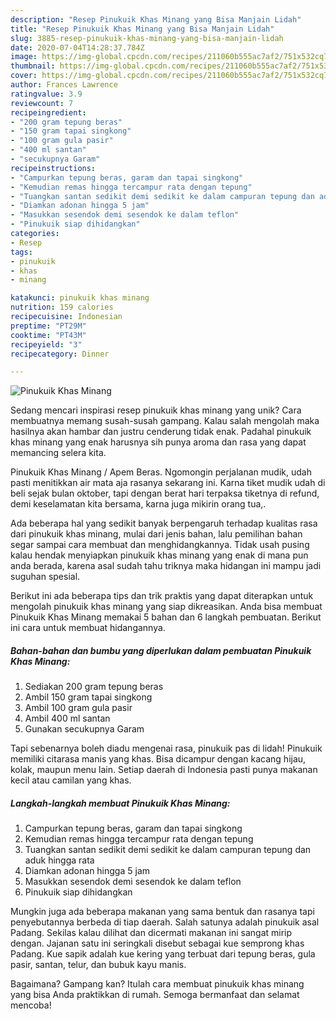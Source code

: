 ```yaml
---
description: "Resep Pinukuik Khas Minang yang Bisa Manjain Lidah"
title: "Resep Pinukuik Khas Minang yang Bisa Manjain Lidah"
slug: 3885-resep-pinukuik-khas-minang-yang-bisa-manjain-lidah
date: 2020-07-04T14:28:37.784Z
image: https://img-global.cpcdn.com/recipes/211060b555ac7af2/751x532cq70/pinukuik-khas-minang-foto-resep-utama.jpg
thumbnail: https://img-global.cpcdn.com/recipes/211060b555ac7af2/751x532cq70/pinukuik-khas-minang-foto-resep-utama.jpg
cover: https://img-global.cpcdn.com/recipes/211060b555ac7af2/751x532cq70/pinukuik-khas-minang-foto-resep-utama.jpg
author: Frances Lawrence
ratingvalue: 3.9
reviewcount: 7
recipeingredient:
- "200 gram tepung beras"
- "150 gram tapai singkong"
- "100 gram gula pasir"
- "400 ml santan"
- "secukupnya Garam"
recipeinstructions:
- "Campurkan tepung beras, garam dan tapai singkong"
- "Kemudian remas hingga tercampur rata dengan tepung"
- "Tuangkan santan sedikit demi sedikit ke dalam campuran tepung dan aduk hingga rata"
- "Diamkan adonan hingga 5 jam"
- "Masukkan sesendok demi sesendok ke dalam teflon"
- "Pinukuik siap dihidangkan"
categories:
- Resep
tags:
- pinukuik
- khas
- minang

katakunci: pinukuik khas minang 
nutrition: 159 calories
recipecuisine: Indonesian
preptime: "PT29M"
cooktime: "PT43M"
recipeyield: "3"
recipecategory: Dinner

---
```



![Pinukuik Khas Minang](https://img-global.cpcdn.com/recipes/211060b555ac7af2/751x532cq70/pinukuik-khas-minang-foto-resep-utama.jpg)

Sedang mencari inspirasi resep pinukuik khas minang yang unik? Cara membuatnya memang susah-susah gampang. Kalau salah mengolah maka hasilnya akan hambar dan justru cenderung tidak enak. Padahal pinukuik khas minang yang enak harusnya sih punya aroma dan rasa yang dapat memancing selera kita.

Pinukuik Khas Minang / Apem Beras. Ngomongin perjalanan mudik, udah pasti menitikkan air mata aja rasanya sekarang ini. Karna tiket mudik udah di beli sejak bulan oktober, tapi dengan berat hari terpaksa tiketnya di refund, demi keselamatan kita bersama, karna juga mikirin orang tua,.

Ada beberapa hal yang sedikit banyak berpengaruh terhadap kualitas rasa dari pinukuik khas minang, mulai dari jenis bahan, lalu pemilihan bahan segar sampai cara membuat dan menghidangkannya. Tidak usah pusing kalau hendak menyiapkan pinukuik khas minang yang enak di mana pun anda berada, karena asal sudah tahu triknya maka hidangan ini mampu jadi suguhan spesial.


Berikut ini ada beberapa tips dan trik praktis yang dapat diterapkan untuk mengolah pinukuik khas minang yang siap dikreasikan. Anda bisa membuat Pinukuik Khas Minang memakai 5 bahan dan 6 langkah pembuatan. Berikut ini cara untuk membuat hidangannya.

<!--inarticleads1-->

##### Bahan-bahan dan bumbu yang diperlukan dalam pembuatan Pinukuik Khas Minang:

1. Sediakan 200 gram tepung beras
1. Ambil 150 gram tapai singkong
1. Ambil 100 gram gula pasir
1. Ambil 400 ml santan
1. Gunakan secukupnya Garam


Tapi sebenarnya boleh diadu mengenai rasa, pinukuik pas di lidah! Pinukuik memiliki citarasa manis yang khas. Bisa dicampur dengan kacang hijau, kolak, maupun menu lain. Setiap daerah di Indonesia pasti punya makanan kecil atau camilan yang khas. 

<!--inarticleads2-->

##### Langkah-langkah membuat Pinukuik Khas Minang:

1. Campurkan tepung beras, garam dan tapai singkong
1. Kemudian remas hingga tercampur rata dengan tepung
1. Tuangkan santan sedikit demi sedikit ke dalam campuran tepung dan aduk hingga rata
1. Diamkan adonan hingga 5 jam
1. Masukkan sesendok demi sesendok ke dalam teflon
1. Pinukuik siap dihidangkan


Mungkin juga ada beberapa makanan yang sama bentuk dan rasanya tapi penyebutannya berbeda di tiap daerah. Salah satunya adalah pinukuik asal Padang. Sekilas kalau dilihat dan dicermati makanan ini sangat mirip dengan. Jajanan satu ini seringkali disebut sebagai kue semprong khas Padang. Kue sapik adalah kue kering yang terbuat dari tepung beras, gula pasir, santan, telur, dan bubuk kayu manis. 

Bagaimana? Gampang kan? Itulah cara membuat pinukuik khas minang yang bisa Anda praktikkan di rumah. Semoga bermanfaat dan selamat mencoba!
